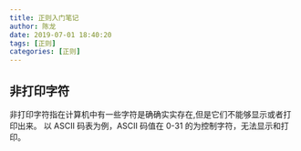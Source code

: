 ```yaml
---
title: 正则入门笔记
author: 陈龙
date: 2019-07-01 18:40:20
tags: [正则]
categories: [正则]
---
```


## 非打印字符

非打印字符指在计算机中有一些字符是确确实实存在,但是它们不能够显示或者打印出来。
以 ASCII 码表为例，ASCII 码值在 0-31 的为控制字符，无法显示和打印。
